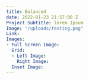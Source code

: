 ```yaml
---
title: Balanced
date: 2022-01-23 21:57:00 Z
Project Subtitle: lorem Ipsum
Image: "/uploads/testing.png"
Link: 
Images:
- Full Screen Image: 
  Grid:
  - Left Image: 
    Right Image: 
  Inset Image: 
---
```


